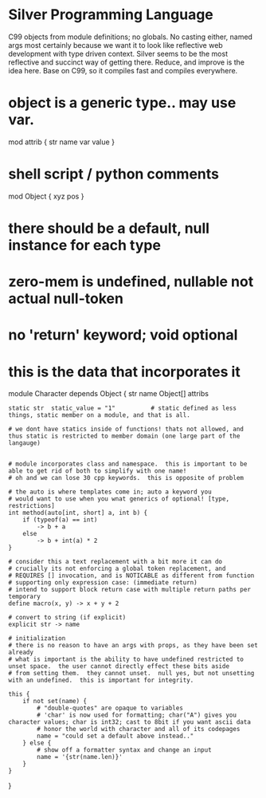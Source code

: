 # Silver Programming Language
C99 objects from module definitions; no globals.  No casting either, named args most certainly because we want it to look like reflective web development with type driven context.  Silver seems to be the most reflective and succinct way of getting there.  Reduce, and improve is the idea here.  Base on C99, so it compiles fast and compiles everywhere.

# object is a generic type.. may use var.
mod attrib {
    str     name
    var     value
}

# shell script / python comments
mod Object {
    xyz pos
}

# there should be a default, null instance for each type
# zero-mem is undefined, nullable not actual null-token

# no 'return' keyword; void optional

# this is the data that incorporates it
module Character depends Object {
    str         name
    Object[]    attribs

    static str  static_value = "1"          # static defined as less things, static member on a module, and that is all.
    
    # we dont have statics inside of functions! thats not allowed, and thus static is restricted to member domain (one large part of the langauge)


    # module incorporates class and namespace.  this is important to be able to get rid of both to simplify with one name!
    # oh and we can lose 30 cpp keywords.  this is opposite of problem

    # the auto is where templates come in; auto a keyword you
    # would want to use when you wnat generics of optional! [type, restrictions]
    int method(auto[int, short] a, int b) {
        if (typeof(a) == int)
            -> b + a
        else
            -> b + int(a) * 2
    }

    # consider this a text replacement with a bit more it can do
    # crucially its not enforcing a global token replacement, and 
    # REQUIRES [] invocation, and is NOTICABLE as different from function
    # supporting only expression case: (immediate return)
    # intend to support block return case with multiple return paths per temporary
    define macro(x, y) -> x + y + 2

    # convert to string (if explicit)
    explicit str -> name

    # initialization
    # there is no reason to have an args with props, as they have been set already
    # what is important is the ability to have undefined restricted to unset space.  the user cannot directly effect these bits aside
    # from setting them.  they cannot unset.  null yes, but not unsetting with an undefined.  this is important for integrity.

    this {
        if not set(name) {
            # "double-quotes" are opaque to variables
            # 'char' is now used for formatting; char("A") gives you character values; char is int32; cast to 8bit if you want ascii data
            # honor the world with character and all of its codepages
            name = "could set a default above instead.."
        } else {
            # show off a formatter syntax and change an input
            name = '{str(name.len)}'
        }
    }
}


